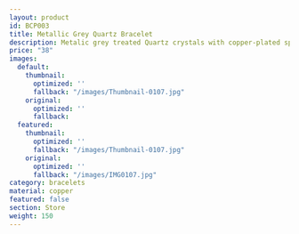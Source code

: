 ```yaml
---
layout: product
id: BCP003
title: Metallic Grey Quartz Bracelet
description: Metalic grey treated Quartz crystals with copper-plated spacer beads.
price: "38"
images:
  default:
    thumbnail:
      optimized: ''
      fallback: "/images/Thumbnail-0107.jpg"
    original:
      optimized: ''
      fallback:
  featured:
    thumbnail:
      optimized: ''
      fallback: "/images/Thumbnail-0107.jpg"
    original:
      optimized: ''
      fallback: "/images/IMG0107.jpg"
category: bracelets
material: copper
featured: false
section: Store
weight: 150
---
```

